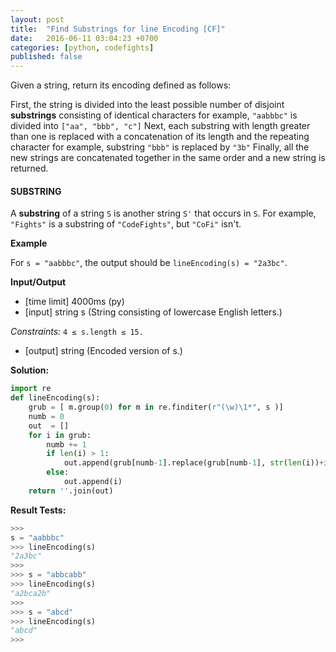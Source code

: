 ```yaml
---
layout: post
title:  "Find Substrings for line Encoding [CF]"
date:   2016-06-11 03:04:23 +0700
categories: [python, codefights]
published: false
---
```


Given a string, return its encoding defined as follows:

First, the string is divided into the least possible number of disjoint **substrings** consisting of identical characters
for example, `"aabbbc"` is divided into `["aa", "bbb", "c"]`
Next, each substring with length greater than one is replaced with a concatenation of its length and the repeating character
for example, substring `"bbb"` is replaced by `"3b"`
Finally, all the new strings are concatenated together in the same order and a new string is returned.

#### SUBSTRING

A **substring** of a string `S` is another string `S'` that occurs in `S`. For example, `"Fights"` is a substring of `"CodeFights"`, but `"CoFi"` isn't.

**Example**

For `s = "aabbbc"`, the output should be `lineEncoding(s) = "2a3bc"`.

**Input/Output**

* [time limit] 4000ms (py)
* [input] string s (String consisting of lowercase English letters.)

_Constraints:_ `4 ≤ s.length ≤ 15.`

* [output] string (Encoded version of s.)

**Solution:**

```python
import re
def lineEncoding(s):
    grub = [ m.group(0) for m in re.finditer(r"(\w)\1*", s )]
    numb = 0
    out  = []
    for i in grub:
        numb += 1
        if len(i) > 1:
            out.append(grub[numb-1].replace(grub[numb-1], str(len(i))+i[0]))
        else:
            out.append(i)
    return ''.join(out)
```

**Result Tests:**

```python
>>>
s = "aabbbc"
>>> lineEncoding(s)
"2a3bc"
>>>
>>> s = "abbcabb"
>>> lineEncoding(s)
"a2bca2b"
>>>
>>> s = "abcd"
>>> lineEncoding(s)
"abcd"
>>>
```